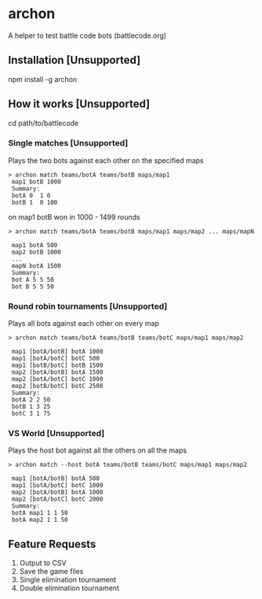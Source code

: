 # archon

A helper to test battle code bots (battlecode.org)

## Installation [Unsupported]

npm install -g archon

## How it works [Unsupported]

cd path/to/battlecode

### Single matches [Unsupported]

Plays the two bots against each other on the specified maps
```
> archon match teams/botA teams/botB maps/map1
 map1 botB 1000
 Summary:
 botA 0  1 0
 botB 1  0 100
```
on map1 botB won in 1000 - 1499 rounds

```
> archon match teams/botA teams/botB maps/map1 maps/map2 ... maps/mapN

 map1 botA 500
 map2 botB 1000
 ...
 mapN botA 1500
 Summary:
 bot A 5 5 50
 bot B 5 5 50
```

### Round robin tournaments [Unsupported]

Plays all bots against each other on every map

```
> archon match teams/botA teams/botB teams/botC maps/map1 maps/map2

 map1 [botA/botB] botA 1000
 map1 [botA/botC] botC 500
 map1 [botB/botC] botB 1500
 map2 [botA/botB] botA 1500
 map2 [botA/botC] botC 1000
 map2 [botB/botC] botC 2500
 Summary:
 botA 2 2 50
 botB 1 3 25
 botC 3 1 75
```

### VS World [Unsupported]

Plays the host bot against all the others on all the maps

```
> archon match --host botA teams/botB teams/botC maps/map1 maps/map2

 map1 [botA/botB] botA 500
 map1 [botA/botC] botC 1000
 map2 [botA/botB] botA 1000
 map2 [botA/botC] botC 2000
 Summary:
 botA map1 1 1 50
 botA map2 1 1 50
```

## Feature Requests
1. Output to CSV
2. Save the game files
3. Single elimination tournament
4. Double elimination tournament

